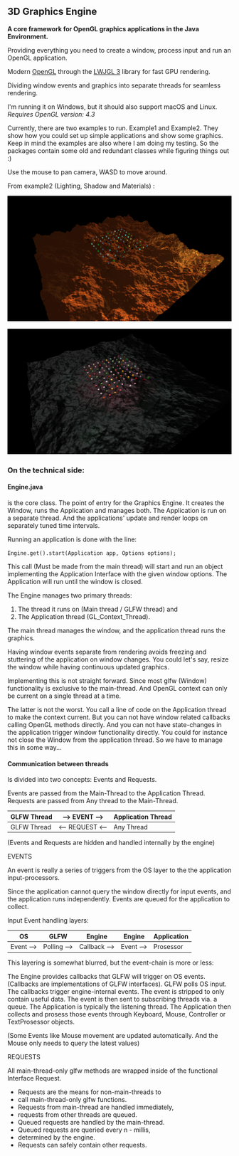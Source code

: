 
## 3D Graphics Engine

**A core framework for OpenGL graphics applications in the Java Environment.**

Providing everything you need to create a window, process input and
run an OpenGL application.

Modern [OpenGL](https://www.opengl.org/) through the [LWJGL 3](https://www.lwjgl.org/) library for fast GPU rendering.

Dividing window events and graphics into separate threads for seamless rendering.

I'm running it on Windows, but it should also support macOS and Linux.
_Requires OpenGL version: 4.3_

Currently, there are two examples to run. Example1 and Example2.
They show how you could set up simple applications and show some graphics.
Keep in mind the examples are also where I am doing my testing.
So the packages contain some old and redundant classes while figuring
things out :)

Use the mouse to pan camera, WASD to move around.


From example2 (Lighting, Shadow and Materials) :

![1](https://github.com/fre-dahl/GraphicsEngine3D/blob/main/screenshots/heightmap02.png?raw=true)



![2](https://github.com/fre-dahl/GraphicsEngine3D/blob/main/screenshots/heightmap01.png?raw=true)

### On the technical side:


#### Engine.java

is the core class. The point of entry for the Graphics Engine.
It creates the Window, runs the Application and manages both.
The Application is run on a separate thread. And the applications' update
and render loops on separately tuned time intervals.

Running an application is done with the line:

```
Engine.get().start(Application app, Options options);
```
This call (Must be made from the main thread) will start and run
an object implementing the Application Interface with the given window options.
The Application will run until the window is closed.


The Engine manages two primary threads:

1. The thread it runs on (Main thread / GLFW thread) and
2. The Application thread (GL_Context_Thread).

The main thread manages the window, and the application thread runs the graphics.

Having window events separate from rendering avoids freezing and stuttering of
the application on window changes. You could let's say, resize the window while
having continuous updated graphics.

Implementing this is not straight forward. 
Since most glfw (Window) functionality is exclusive to the main-thread. And OpenGL
context can only be current on a single thread at a time.

The latter is not the worst. You call a line of code on the Application thread
to make the context current. But you can not have window related callbacks calling
OpenGL methods directly. And you can not have state-changes in the application
trigger window functionality directly. You could for instance not close the Window
from the application thread. So we have to manage this in some way...

#### Communication between threads

Is divided into two concepts: Events and Requests.

Events are passed from the Main-Thread to the Application Thread.
Requests are passed from Any thread to the Main-Thread.

GLFW Thread | --> EVENT   -->  | Application Thread |
------------ | ------------- | ------------- |
GLFW Thread | <-- REQUEST <--| Any Thread

(Events and Requests are hidden and handled internally by the engine)


EVENTS

An event is really a series of triggers from
the OS layer to the the application input-processors.

Since the application cannot query the window directly for input events,
and the application runs independently. Events are queued for the application to collect.

Input Event handling layers:


OS | GLFW  | Engine | Engine | Application
------------ | ------------- | ------------- | ------------- | -------------
Event --> | Polling -->|Callback -->|Event -->|Prosessor


This layering is somewhat blurred, but the event-chain is more or less:


The Engine provides callbacks that GLFW will trigger on OS events.
(Callbacks are implementations of GLFW interfaces).
GLFW polls OS input.
The callbacks trigger engine-internal events.
The event is stripped to only contain useful data.
The event is then sent to subscribing threads via. a queue.
The Application is typically the listening thread. The Application
then collects and prosess those events through Keyboard, Mouse, Controller or TextProsessor objects.

(Some Events like Mouse movement are updated automatically.
And the Mouse only needs to query the latest values)

REQUESTS

All main-thread-only glfw methods are wrapped inside of the functional Interface Request.

* Requests are the means for non-main-threads to
* call main-thread-only glfw functions.
* Requests from main-thread are handled immediately,
* requests from other threads are queued.
* Queued requests are handled by the main-thread.
* Queued requests are queried every n - millis,
* determined by the engine.
* Requests can safely contain other requests.






